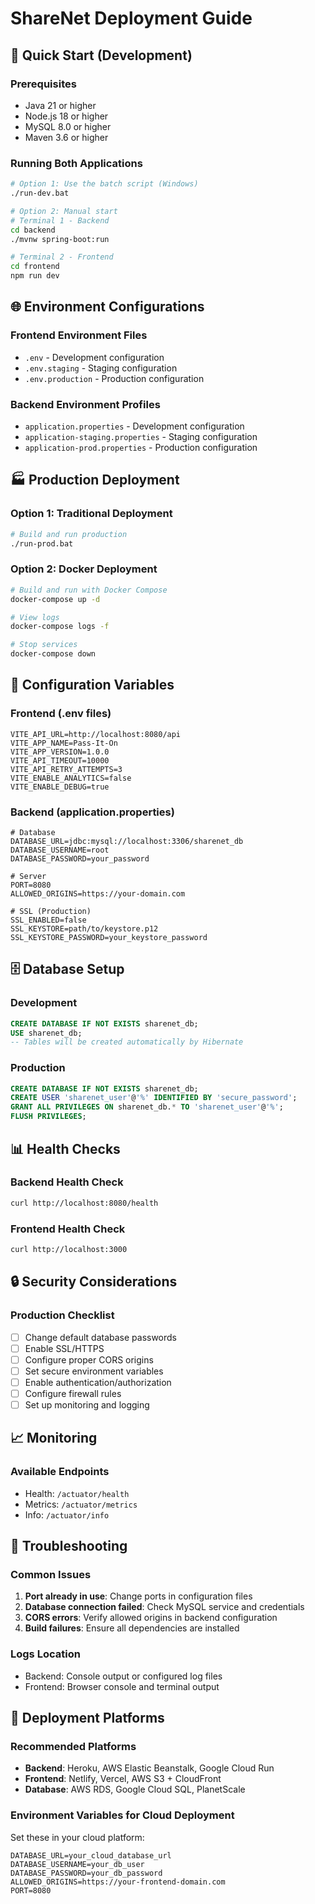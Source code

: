 # ShareNet Deployment Guide

## 🚀 Quick Start (Development)

### Prerequisites
- Java 21 or higher
- Node.js 18 or higher
- MySQL 8.0 or higher
- Maven 3.6 or higher

### Running Both Applications
```bash
# Option 1: Use the batch script (Windows)
./run-dev.bat

# Option 2: Manual start
# Terminal 1 - Backend
cd backend
./mvnw spring-boot:run

# Terminal 2 - Frontend
cd frontend
npm run dev
```

## 🌐 Environment Configurations

### Frontend Environment Files
- `.env` - Development configuration
- `.env.staging` - Staging configuration  
- `.env.production` - Production configuration

### Backend Environment Profiles
- `application.properties` - Development configuration
- `application-staging.properties` - Staging configuration
- `application-prod.properties` - Production configuration

## 🏭 Production Deployment

### Option 1: Traditional Deployment
```bash
# Build and run production
./run-prod.bat
```

### Option 2: Docker Deployment
```bash
# Build and run with Docker Compose
docker-compose up -d

# View logs
docker-compose logs -f

# Stop services
docker-compose down
```

## 🔧 Configuration Variables

### Frontend (.env files)
```env
VITE_API_URL=http://localhost:8080/api
VITE_APP_NAME=Pass-It-On
VITE_APP_VERSION=1.0.0
VITE_API_TIMEOUT=10000
VITE_API_RETRY_ATTEMPTS=3
VITE_ENABLE_ANALYTICS=false
VITE_ENABLE_DEBUG=true
```

### Backend (application.properties)
```properties
# Database
DATABASE_URL=jdbc:mysql://localhost:3306/sharenet_db
DATABASE_USERNAME=root
DATABASE_PASSWORD=your_password

# Server
PORT=8080
ALLOWED_ORIGINS=https://your-domain.com

# SSL (Production)
SSL_ENABLED=false
SSL_KEYSTORE=path/to/keystore.p12
SSL_KEYSTORE_PASSWORD=your_keystore_password
```

## 🗄️ Database Setup

### Development
```sql
CREATE DATABASE IF NOT EXISTS sharenet_db;
USE sharenet_db;
-- Tables will be created automatically by Hibernate
```

### Production
```sql
CREATE DATABASE IF NOT EXISTS sharenet_db;
CREATE USER 'sharenet_user'@'%' IDENTIFIED BY 'secure_password';
GRANT ALL PRIVILEGES ON sharenet_db.* TO 'sharenet_user'@'%';
FLUSH PRIVILEGES;
```

## 📊 Health Checks

### Backend Health Check
```bash
curl http://localhost:8080/health
```

### Frontend Health Check
```bash
curl http://localhost:3000
```

## 🔒 Security Considerations

### Production Checklist
- [ ] Change default database passwords
- [ ] Enable SSL/HTTPS
- [ ] Configure proper CORS origins
- [ ] Set secure environment variables
- [ ] Enable authentication/authorization
- [ ] Configure firewall rules
- [ ] Set up monitoring and logging

## 📈 Monitoring

### Available Endpoints
- Health: `/actuator/health`
- Metrics: `/actuator/metrics`
- Info: `/actuator/info`

## 🐛 Troubleshooting

### Common Issues
1. **Port already in use**: Change ports in configuration files
2. **Database connection failed**: Check MySQL service and credentials
3. **CORS errors**: Verify allowed origins in backend configuration
4. **Build failures**: Ensure all dependencies are installed

### Logs Location
- Backend: Console output or configured log files
- Frontend: Browser console and terminal output

## 🚀 Deployment Platforms

### Recommended Platforms
- **Backend**: Heroku, AWS Elastic Beanstalk, Google Cloud Run
- **Frontend**: Netlify, Vercel, AWS S3 + CloudFront
- **Database**: AWS RDS, Google Cloud SQL, PlanetScale

### Environment Variables for Cloud Deployment
Set these in your cloud platform:
```
DATABASE_URL=your_cloud_database_url
DATABASE_USERNAME=your_db_user
DATABASE_PASSWORD=your_db_password
ALLOWED_ORIGINS=https://your-frontend-domain.com
PORT=8080
```

